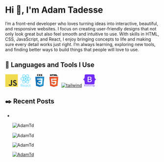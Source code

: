 <h1>Hi 👋, I'm Adam Tadesse</h1>
<p>I’m a front-end developer who loves turning ideas into interactive, beautiful, and responsive websites. I focus on creating user-friendly designs that not only look great but also feel smooth and intuitive to use. With skills in HTML, CSS, JavaScript, and React, I enjoy bringing concepts to life and making sure every detail works just right. I’m always learning, exploring new tools, and finding better ways to build things that people will love to use.</p>
<h2>🚀 Languages and Tools I Use</h2>
<p><a target="_blank" href="https://raw.githubusercontent.com/devicons/devicon/master/icons/javascript/javascript-original.svg" style="display: inline-block;"><img src="https://raw.githubusercontent.com/devicons/devicon/master/icons/javascript/javascript-original.svg" alt="javascript" width="42" height="42" /></a>
<a target="_blank" href="https://raw.githubusercontent.com/devicons/devicon/master/icons/react/react-original-wordmark.svg" style="display: inline-block;"><img src="https://raw.githubusercontent.com/devicons/devicon/master/icons/react/react-original-wordmark.svg" alt="react" width="42" height="42" /></a>
<a target="_blank" href="https://raw.githubusercontent.com/devicons/devicon/master/icons/css3/css3-original-wordmark.svg" style="display: inline-block;"><img src="https://raw.githubusercontent.com/devicons/devicon/master/icons/css3/css3-original-wordmark.svg" alt="css3" width="42" height="42" /></a>
<a target="_blank" href="https://raw.githubusercontent.com/devicons/devicon/master/icons/html5/html5-original-wordmark.svg" style="display: inline-block;"><img src="https://raw.githubusercontent.com/devicons/devicon/master/icons/html5/html5-original-wordmark.svg" alt="html5" width="42" height="42" /></a>
<a target="_blank" href="https://www.vectorlogo.zone/logos/tailwindcss/tailwindcss-icon.svg" style="display: inline-block;"><img src="https://www.vectorlogo.zone/logos/tailwindcss/tailwindcss-icon.svg" alt="tailwind" width="42" height="42" /></a>
<a target="_blank" href="https://raw.githubusercontent.com/devicons/devicon/master/icons/bootstrap/bootstrap-plain-wordmark.svg" style="display: inline-block;"><img src="https://raw.githubusercontent.com/devicons/devicon/master/icons/bootstrap/bootstrap-plain-wordmark.svg" alt="bootstrap" width="42" height="42" /></a></p>
<h2>✒️ Recent Posts</h2>
<ul>
<li><a target="_blank" href=""></a></li>
<p><img align="center" src="https://github-readme-stats.vercel.app/api?username=AdamTd&show_icons=true&locale=en" alt="AdamTd" /></p>
<p><img align="center" src="https://github-readme-streak-stats.herokuapp.com/?user=AdamTd&" alt="AdamTd" /></p>
<p><img src="https://github-readme-stats.vercel.app/api/top-langs?username=AdamTd&show_icons=true&locale=en&layout=compact" alt="AdamTd" /></p>
<p><a href="https://github.com/ryo-ma/github-profile-trophy"><img src="https://github-profile-trophy.vercel.app/?username=AdamTd" alt="AdamTd" /></a></p>
